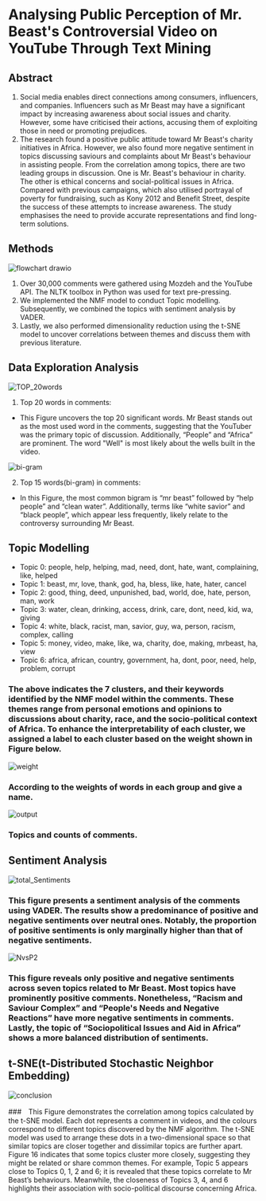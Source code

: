# Analysing Public Perception of Mr. Beast's Controversial Video on YouTube Through Text Mining

## Abstract
1. Social media enables direct connections among consumers, influencers, and companies. Influencers such as Mr Beast may have a significant impact by increasing awareness about social issues and charity. However, some have criticised their actions, accusing them of exploiting those in need or promoting prejudices.
2. The research found a positive public attitude toward Mr Beast's charity initiatives in Africa. However, we also found more negative sentiment in topics discussing saviours and complaints about Mr Beast's behaviour in assisting people. From the correlation among topics, there are two leading groups in discussion. One is Mr. Beast's behaviour in charity. The other is ethical concerns and social-political issues in Africa. Compared with previous campaigns, which also utilised portrayal of poverty for fundraising, such as Kony 2012 and Benefit Street, despite the success of these attempts to increase awareness. The study emphasises the need to provide accurate representations and find long-term solutions.

## Methods
![flowchart drawio](https://github.com/user-attachments/assets/e39a5ea1-d6d3-4892-b763-5d6756e0fc01)

1. Over 30,000 comments were gathered using Mozdeh and the YouTube API. The NLTK toolbox in Python was used for text pre-pressing.
2. We implemented the NMF model to conduct Topic modelling. Subsequently, we combined the topics with sentiment analysis by VADER.
3. Lastly, we also performed dimensionality reduction using the t-SNE model to uncover correlations between themes and discuss them with previous literature.
   
## Data Exploration Analysis

![TOP_20words](https://github.com/user-attachments/assets/8b909931-a692-4a0d-8fcf-f26d05ad9e10)
1. Top 20 words in comments:
* This Figure uncovers the top 20 significant words. Mr Beast stands out as the most used word in the comments, suggesting that the YouTuber was the primary topic of discussion. Additionally, “People” and “Africa” are prominent. The word "Well" is most likely about the wells built in the video.



![bi-gram](https://github.com/user-attachments/assets/fc749e6d-28c5-427a-80f9-04bee2a473cf)

2. Top 15 words(bi-gram) in comments:
* In this Figure, the most common bigram is “mr beast” followed by “help people” and “clean water”. Additionally, terms like “white savior” and “black people”, which appear less frequently, likely relate to the controversy surrounding Mr Beast.

## Topic Modelling 

* Topic 0: people, help, helping, mad, need, dont, hate, want, complaining, like, helped
* Topic 1: beast, mr, love, thank, god, ha, bless, like, hate, hater, cancel
* Topic 2: good, thing, deed, unpunished, bad, world, doe, hate, person, man, work
* Topic 3: water, clean, drinking, access, drink, care, dont, need, kid, wa, giving
* Topic 4: white, black, racist, man, savior, guy, wa, person, racism, complex, calling
* Topic 5: money, video, make, like, wa, charity, doe, making, mrbeast, ha, view
* Topic 6: africa, african, country, government, ha, dont, poor, need, help, problem, corrupt

### The above indicates the 7 clusters, and their keywords identified by the NMF model within the comments. These themes range from personal emotions and opinions to discussions about charity, race, and the socio-political context of Africa. To enhance the interpretability of each cluster, we assigned a label to each cluster based on the weight shown in Figure below.


![weight](https://github.com/user-attachments/assets/4b53a6a8-e72d-447c-8d45-478f289dd80d)

### According to the weights of words in each group and give a name. 


![output](https://github.com/user-attachments/assets/6bf36db4-b50b-4d27-ab9d-e406f0e1633c)
### Topics and counts of comments. 


## Sentiment Analysis

![total_Sentiments](https://github.com/user-attachments/assets/8927036f-59ae-4ba3-bbf6-acd0a43b0d03)
### This figure presents a sentiment analysis of the comments using VADER. The results show a predominance of positive and negative sentiments over neutral ones. Notably, the proportion of positive sentiments is only marginally higher than that of negative sentiments.

![NvsP2](https://github.com/user-attachments/assets/8a11ab05-0b64-44c8-a83f-e5f54359a646)
### This figure reveals only positive and negative sentiments across seven topics related to Mr Beast. Most topics have prominently positive comments. Nonetheless, “Racism and Saviour Complex” and “People's Needs and Negative Reactions” have more negative sentiments in comments. Lastly, the topic of “Sociopolitical Issues and Aid in Africa” shows a more balanced distribution of sentiments.

## t-SNE(t-Distributed Stochastic Neighbor Embedding)
![conclusion](https://github.com/user-attachments/assets/c5a0a6ec-80c3-4cbe-b5f6-1388541087b8)

###　This Figure demonstrates the correlation among topics calculated by the t-SNE model. Each dot represents a comment in videos, and the colours correspond to different topics discovered by the NMF algorithm. The t-SNE model was used to arrange these dots in a two-dimensional space so that similar topics are closer together and dissimilar topics are further apart. Figure 16 indicates that some topics cluster more closely, suggesting they might be related or share common themes. For example, Topic 5 appears close to Topics 0, 1, 2 and 6; it is revealed that these topics correlate to Mr Beast’s behaviours. Meanwhile, the closeness of Topics 3, 4, and 6 highlights their association with socio-political discourse concerning Africa.
